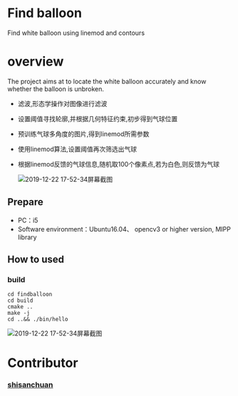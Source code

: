 
# Find balloon
Find white balloon using linemod and contours

# overview

The project aims at to locate the white balloon accurately and know whether the balloon is unbroken.

- 滤波,形态学操作对图像进行滤波

- 设置阈值寻找轮廓,并根据几何特征约束,初步得到气球位置

- 预训练气球多角度的图片,得到linemod所需参数

- 使用linemod算法,设置阈值再次筛选出气球

- 根据linemod反馈的气球信息,随机取100个像素点,若为白色,则反馈为气球

  ![2019-12-22 17-52-34屏幕截图](https://github.com/DorothysDad/findballoon/blob/master/doc/1.png)

## Prepare

- PC：i5
- Software environment：Ubuntu16.04、 opencv3 or higher version, MIPP library

## How to used

### build

```
cd findballoon
cd build
cmake ..
make -j
cd ..&& ./bin/hello
```
  ![2019-12-22 17-52-34屏幕截图](https://github.com/DorothysDad/findballoon/blob/master/doc/x.gif)

# Contributor 
  ### [shisanchuan](https://github.com/ShiSanChuan)

